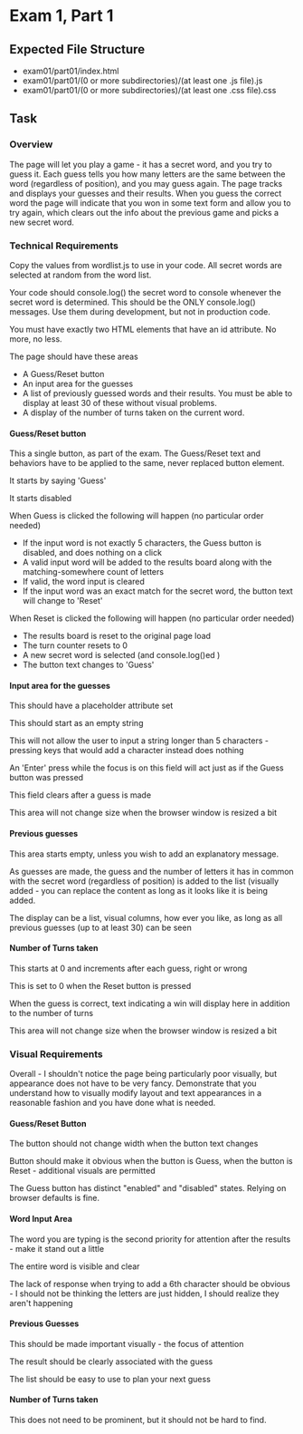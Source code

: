 # Exam 1, Part 1

## Expected File Structure
* exam01/part01/index.html
* exam01/part01/(0 or more subdirectories)/(at least one .js file).js
* exam01/part01/(0 or more subdirectories)/(at least one .css file).css

## Task

### Overview

The page will let you play a game - it has a secret word, and you try to guess it.  Each guess tells you how many letters are the same between the word (regardless of position), and you may guess again.  The page tracks and displays your guesses and their results.  When you guess the correct word the page will indicate that you won in some text form and allow you to try again, which clears out the info about the previous game and picks a new secret word.

### Technical Requirements

Copy the values from wordlist.js to use in your code.  All secret words are selected at random from the word list.

Your code should console.log() the secret word to console whenever the secret word is determined.  This should be the ONLY console.log() messages.  Use them during development, but not in production code.

You must have exactly two HTML elements that have an id attribute.  No more, no less.  

The page should have these areas
* A Guess/Reset button
* An input area for the guesses
* A list of previously guessed words and their results.  You must be able to display at least 30 of these without visual problems.
* A display of the number of turns taken on the current word.  

#### Guess/Reset button

This a single button, as part of the exam.  The Guess/Reset text and behaviors have to be applied to the same, never replaced button element.

It starts by saying 'Guess'

It starts disabled

When Guess is clicked the following will happen (no particular order needed)
* If the input word is not exactly 5 characters, the Guess button is disabled, and does nothing on a click
* A valid input word will be added to the results board along with the matching-somewhere count of letters
* If valid, the word input is cleared
* If the input word was an exact match for the secret word, the button text will change to 'Reset'

When Reset is clicked the following will happen (no particular order needed)
* The results board is reset to the original page load 
* The turn counter resets to 0
* A new secret word is selected (and console.log()ed )
* The button text changes to 'Guess'

#### Input area for the guesses

This should have a placeholder attribute set

This should start as an empty string

This will not allow the user to input a string longer than 5 characters - pressing keys that would add a character instead does nothing

An 'Enter' press while the focus is on this field will act just as if the Guess button was pressed

This field clears after a guess is made 

This area will not change size when the browser window is resized a bit

#### Previous guesses

This area starts empty, unless you wish to add an explanatory message.

As guesses are made, the guess and the number of letters it has in common with the secret word (regardless of position) is added to the list (visually added - you can replace the content as long as it looks like it is being added. 

The display can be a list, visual columns, how ever you like, as long as all previous guesses (up to at least 30) can be seen

#### Number of Turns taken

This starts at 0 and increments after each guess, right or wrong

This is set to 0 when the Reset button is pressed

When the guess is correct, text indicating a win will display here in addition to the number of turns

This area will not change size when the browser window is resized a bit


### Visual Requirements

Overall - I shouldn't notice the page being particularly poor visually, but appearance does not have to be very fancy.  Demonstrate that you understand how to visually modify layout and text appearances in a reasonable fashion and you have done what is needed.

#### Guess/Reset Button

The button should not change width when the button text changes

Button should make it obvious when the button is Guess, when the button is Reset - additional visuals are permitted

The Guess button has distinct "enabled" and "disabled" states.  Relying on browser defaults is fine.

#### Word Input Area

The word you are typing is the second priority for attention after the results - make it stand out a little

The entire word is visible and clear

The lack of response when trying to add a 6th character should be obvious - I should not be thinking the letters are just hidden, I should realize they aren't happening

#### Previous Guesses

This should be made important visually - the focus of attention

The result should be clearly associated with the guess

The list should be easy to use to plan your next guess

#### Number of Turns taken

This does not need to be prominent, but it should not be hard to find.

